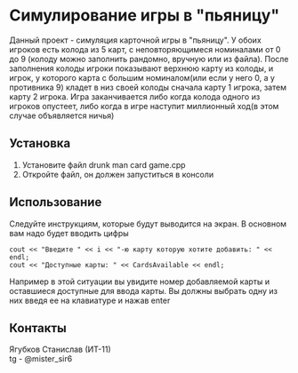 # Симулирование игры в "пьяницу"
Данный проект - симуляция карточной игры в "пьяницу". У обоих игроков есть колода из 5 карт, с неповторяющимеся номиналами от 0 до 9 (колоду можно заполнить рандомно, вручную или из файла). После заполнения колоды игроки показывают верхнюю карту из колоды, и игрок, у которого карта с большим номиналом(или если у него 0, а у противника 9) кладет в низ своей колоды сначала карту 1 игрока, затем карту 2 игрока. Игра заканчивается либо когда колода одного из игроков опустеет, либо когда в игре наступит миллионный ход(в этом случае объявляется ничья)
## Установка
1. Установите файл drunk man card game.cpp
2. Откройте файл, он должен запуститься в консоли
## Использование
Следуйте инструкциям, которые будут выводится на экран. В основном вам надо будет вводить цифры
```
cout << "Введите " << i << "-ю карту которую хотите добавить: " << endl;
cout << "Доступные карты: " << CardsAvailable << endl;
```
Например в этой ситуации вы увидите номер добавляемой карты и оставшиеся доступные для ввода карты. Вы должны выбрать одну из них введя ее на клавиатуре и нажав enter
## Контакты
Ягубков Станислав (ИТ-11)  
tg - @mister_sir6
